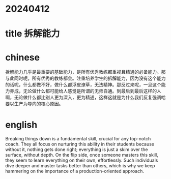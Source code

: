 
# 20240412

# title 拆解能力 

# chinese 

拆解能力几乎是最重要的基础能力，是所有优秀教练都重视且精通的必备能力。那与此同时呢，所有优秀的教练都会。注重培养学生的拆解能力，因为没有这个能力的话呢，什么都做不好，做什么都浮皮潦草，无法精神。那反过来呢，一旦这个能力养成，无论做什么都可能给人感觉是所谓的无师自通。到最后到最后这样的人啊，无论做什么都比别人更为深入，更为精通，这样这就是为什么我们反复强调哈要以生产为导向的核心原因。

# english

Breaking things down is a fundamental skill, crucial for any top-notch coach. They all focus on nurturing this ability in their students because without it, nothing gets done right; everything is just a skim over the surface, without depth. On the flip side, once someone masters this skill, they seem to learn everything on their own, effortlessly. Such individuals dive deeper and master tasks better than others, which is why we keep hammering on the importance of a production-oriented approach.
